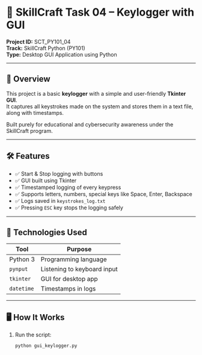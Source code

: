 # 🔐 SkillCraft Task 04 – Keylogger with GUI

**Project ID:** SCT_PY101_04  
**Track:** SkillCraft Python (PY101)  
**Type:** Desktop GUI Application using Python

---

## 📌 Overview

This project is a basic **keylogger** with a simple and user-friendly **Tkinter GUI**.  
It captures all keystrokes made on the system and stores them in a text file, along with timestamps.

Built purely for educational and cybersecurity awareness under the SkillCraft program.

---

## 🛠 Features

- ✅ Start & Stop logging with buttons
- ✅ GUI built using Tkinter
- ✅ Timestamped logging of every keypress
- ✅ Supports letters, numbers, special keys like Space, Enter, Backspace
- ✅ Logs saved in `keystrokes_log.txt`
- ✅ Pressing `ESC` key stops the logging safely

---

## 🧱 Technologies Used

| Tool      | Purpose                     |
|-----------|-----------------------------|
| Python 3  | Programming language        |
| `pynput`  | Listening to keyboard input |
| `tkinter` | GUI for desktop app         |
| `datetime`| Timestamps in logs          |

---

## 🖥 How It Works

1. Run the script:
   ```bash
   python gui_keylogger.py

